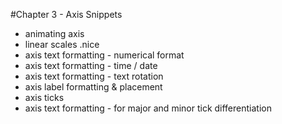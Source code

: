 #Chapter 3 - Axis Snippets

* animating axis
* linear scales .nice
* axis text formatting - numerical format
* axis text formatting - time / date
* axis text formatting - text rotation
* axis label formatting & placement
* axis ticks
* axis text formatting - for major and minor tick differentiation